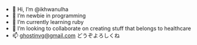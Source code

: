 - 👋 Hi, I’m @ikhwanulha
- 👀 I’m newbie in programming
- 🌱 I’m currently learning ruby
- 💞️ I’m looking to collaborate on creating stuff that belongs to healthcare
- 📫 ghostinvg@gmail.com
どうぞよろしくね
<!---
ikhwanulha/ikhwanulha is a ✨ special ✨ repository because its `README.md` (this file) appears on your GitHub profile.
You can click the Preview link to take a look at your changes.
--->
